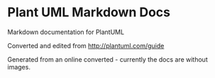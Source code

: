 # Plant UML Markdown Docs

Markdown documentation for PlantUML

Converted and edited from http://plantuml.com/guide

Generated from an online converted - currently the docs are without images.
